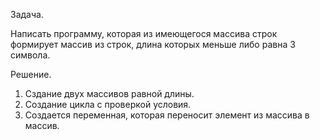 Задача.

Написать программу, которая из имеющегося массива строк формирует массив из строк, длина которых меньше либо равна 3 символа.

Решение.

1. Сздание двух массивов равной длины.
2. Создание цикла с проверкой условия.
3. Создается переменная, которая переносит элемент из массива в массив.